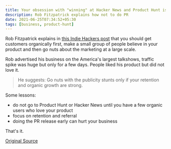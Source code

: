 ```yaml
---
title: Your obsession with "winning" at Hacker News and Product Hunt is hurting your business
description: Rob Fitzpatrick explains how not to do PR
date: 2021-06-25T07:34:52+05:30
tags: [business, product-hunt]
---
```


Rob Fitzpatrick explains in [this Indie Hackers post](https://www.indiehackers.com/post/your-obsession-with-winning-at-hacker-news-and-product-hunt-is-hurting-your-business-c05505b902) that you should get customers organically first, make a small group of people believe in your product and then go nuts about the marketing at a large scale.

Rob advertised his business on the America's largest talkshows, traffic spike was huge but only for a few days. People liked his product but did not love it.

> He suggests: Go nuts with the publicity stunts only if your retention and organic growth are strong.

Some lessons:

- do not go to Product Hunt or Hacker News until you have a few organic users who love your product
- focus on retention and referral
- doing the PR release early can hurt your business

That's it.

[Original Source](https://www.indiehackers.com/post/your-obsession-with-winning-at-hacker-news-and-product-hunt-is-hurting-your-business-c05505b902)